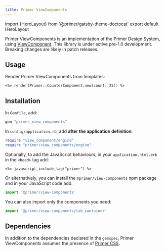 ```yaml
---
title: Primer ViewComponents
---
```


import {HeroLayout} from '@primer/gatsby-theme-doctocat'
export default HeroLayout

Primer ViewComponents is an implementation of the Primer Design System, using [ViewComponent](https://github.com/github/view_component).
<Note variant="warning">This library is under active pre-1.0 development. Breaking changes are likely in patch releases.</Note>

## Usage

Render Primer ViewComponents from templates:

```erb
<%= render(Primer::CounterComponent.new(count: 25)) %>
```

## Installation

In `Gemfile`, add:

```ruby
gem "primer_view_components"
```

In `config/application.rb`, add **after the application definition**:

```ruby
require "view_component/engine"
require "primer/view_components/engine"
```

Optionally, to add the JavaScript behaviours, in your `application.html.erb` in the `<head>` tag add:

```erb
<%= javascript_include_tag("primer") %>
```

Or alternatively, you can install the `@primer/view-components` npm package and in your JavaScript code add:

```js
import '@primer/view-components'
```

You can also import only the components you need:

```js
import '@primer/view-components/tab_container'
```

## Dependencies

In addition to the dependencies declared in the `gemspec`, Primer ViewComponents assumes the presence of [Primer CSS](https://primer.style/css/getting-started).
